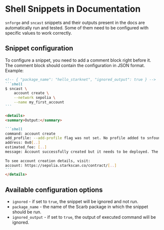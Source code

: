 # Shell Snippets in Documentation

`snforge` and `sncast` snippets and their outputs present in the docs are automatically run and tested. Some of them need to be configured with specific values to work correctly.

## Snippet configuration

To configure a snippet, you need to add a comment block right before it. The comment block should contain the configuration in JSON format. Example:

`````markdown
<!-- { "package_name": "hello_starknet", "ignored_output": true } -->
```shell
$ sncast \
    account create \
    --network sepolia \
    --name my_first_account
```

<details>
<summary>Output:</summary>

```shell
command: account create
add_profile: --add-profile flag was not set. No profile added to snfoundry.toml
address: 0x0[..]
estimated_fee: [..]
message: Account successfully created but it needs to be deployed. The estimated deployment fee is [..]
        
To see account creation details, visit:
account: https://sepolia.starkscan.co/contract/[..]
```
</details>
`````

## Available configuration options

- `ignored` - if set to `true`, the snippet will be ignored and not run.
- `package_name` - the name of the Scarb package in which the snippet should be run.
- `ignored_output` - if set to `true`, the output of executed command will be ignored.
